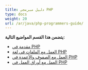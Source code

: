 ```yaml
---
title: دليل مبرمجي PHP
type: docs
weight: 20
url: /ar/java/php-programmers-guide/
---
```


**يتضمن هذا القسم المواضيع التالية:**

- [مقدمة في PHP](/cells/ar/java/introduction-in-php/)
- [العمل مع الملفات في لغة PHP](/cells/ar/java/working-with-files-in-php/)
- [العمل مع الصفوف والأعمدة في PHP](/cells/ar/java/working-with-rows-and-columns-in-php/)
- [العمل مع أوراق العمل في PHP](/cells/ar/java/working-with-worksheets-in-php/)

